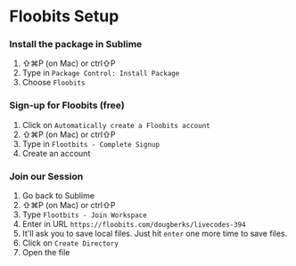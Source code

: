 # Floobits Setup

### Install the package in Sublime
1. ⇧⌘P (on Mac) or ctrl⇧P 
2. Type in `Package Control: Install Package`
3. Choose `Floobits`

### Sign-up for Floobits (free)
1. Click on `Automatically create a Floobits account`
2. ⇧⌘P (on Mac) or ctrl⇧P 
3. Type in `Flootbits - Complete Signup`
4. Create an account

### Join our Session
1. Go back to Sublime
2. ⇧⌘P (on Mac) or ctrl⇧P 
3. Type `Flootbits - Join Workspace`
4. Enter in URL `https://floobits.com/dougberks/livecodes-394`
5. It'll ask you to save local files. Just hit `enter` one more time to save files.
6. Click on `Create Directory`
7. Open the file
